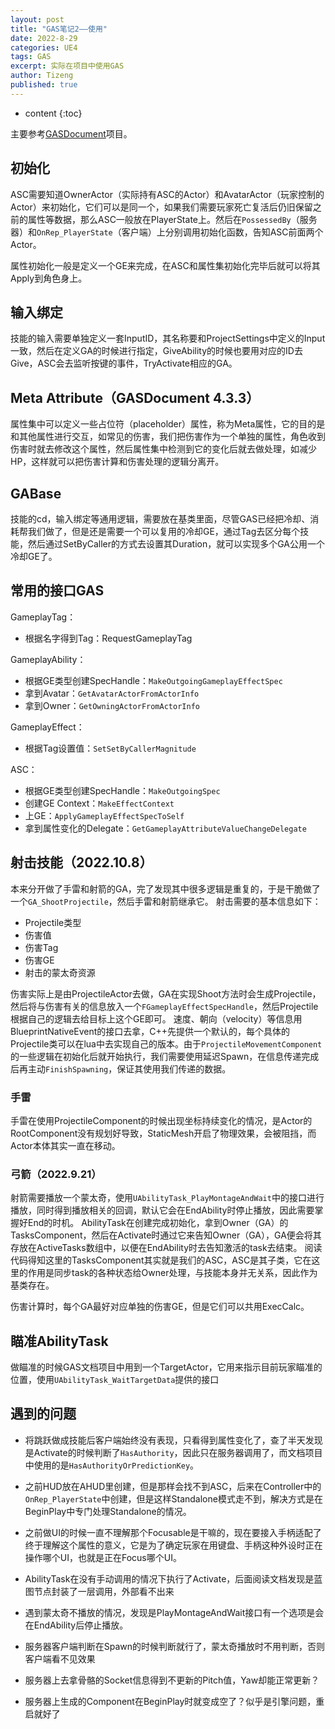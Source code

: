 ```yaml
---
layout: post
title: "GAS笔记2——使用"
date: 2022-8-29
categories: UE4
tags: GAS
excerpt: 实际在项目中使用GAS
author: Tizeng
published: true
---
```


* content
{:toc}


主要参考[GASDocument](github.com/tranek/GASDocumentation)项目。

## 初始化

ASC需要知道OwnerActor（实际持有ASC的Actor）和AvatarActor（玩家控制的Actor）来初始化，它们可以是同一个，如果我们需要玩家死亡复活后仍旧保留之前的属性等数据，那么ASC一般放在PlayerState上。然后在`PossessedBy`（服务器）和`OnRep_PlayerState`（客户端）上分别调用初始化函数，告知ASC前面两个Actor。

属性初始化一般是定义一个GE来完成，在ASC和属性集初始化完毕后就可以将其Apply到角色身上。

## 输入绑定

技能的输入需要单独定义一套InputID，其名称要和ProjectSettings中定义的Input一致，然后在定义GA的时候进行指定，GiveAbility的时候也要用对应的ID去Give，ASC会去监听按键的事件，TryActivate相应的GA。

## Meta Attribute（GASDocument 4.3.3）

属性集中可以定义一些占位符（placeholder）属性，称为Meta属性，它的目的是和其他属性进行交互，如常见的伤害，我们把伤害作为一个单独的属性，角色收到伤害时就去修改这个属性，然后属性集中检测到它的变化后就去做处理，如减少HP，这样就可以把伤害计算和伤害处理的逻辑分离开。

## GABase

技能的cd，输入绑定等通用逻辑，需要放在基类里面，尽管GAS已经把冷却、消耗帮我们做了，但是还是需要一个可以复用的冷却GE，通过Tag去区分每个技能，然后通过SetByCaller的方式去设置其Duration，就可以实现多个GA公用一个冷却GE了。

## 常用的接口GAS

GameplayTag：
- 根据名字得到Tag：RequestGameplayTag

GameplayAbility：
- 根据GE类型创建SpecHandle：`MakeOutgoingGameplayEffectSpec`
- 拿到Avatar：`GetAvatarActorFromActorInfo`
- 拿到Owner：`GetOwningActorFromActorInfo`

GameplayEffect：
- 根据Tag设置值：`SetSetByCallerMagnitude`

ASC：
- 根据GE类型创建SpecHandle：`MakeOutgoingSpec`
- 创建GE Context：`MakeEffectContext`
- 上GE：`ApplyGameplayEffectSpecToSelf`
- 拿到属性变化的Delegate：`GetGameplayAttributeValueChangeDelegate`

## 射击技能（2022.10.8）

本来分开做了手雷和射箭的GA，完了发现其中很多逻辑是重复的，于是干脆做了一个`GA_ShootProjectile`，然后手雷和射箭继承它。
射击需要的基本信息如下：
- Projectile类型
- 伤害值
- 伤害Tag
- 伤害GE
- 射击的蒙太奇资源

伤害实际上是由ProjectileActor去做，GA在实现Shoot方法时会生成Projectile，然后将与伤害有关的信息放入一个`FGameplayEffectSpecHandle`，然后Projectile根据自己的逻辑去给目标上这个GE即可。
速度、朝向（velocity）等信息用BlueprintNativeEvent的接口去拿，C++先提供一个默认的，每个具体的Projectile类可以在lua中去实现自己的版本。由于`ProjectileMovementComponent`的一些逻辑在初始化后就开始执行，我们需要使用延迟Spawn，在信息传递完成后再主动`FinishSpawning`，保证其使用我们传递的数据。

### 手雷

手雷在使用ProjectileComponent的时候出现坐标持续变化的情况，是Actor的RootComponent没有规划好导致，StaticMesh开启了物理效果，会被阻挡，而Actor本体其实一直在移动。

### 弓箭（2022.9.21）

射箭需要播放一个蒙太奇，使用`UAbilityTask_PlayMontageAndWait`中的接口进行播放，同时得到播放相关的回调，默认它会在EndAbility时停止播放，因此需要掌握好End的时机。
AbilityTask在创建完成初始化，拿到Owner（GA）的TasksComponent，然后在Activate时通过它来告知Owner（GA），GA便会将其存放在ActiveTasks数组中，以便在EndAbility时去告知激活的task去结束。
阅读代码得知这里的TasksComponent其实就是我们的ASC，ASC是其子类，它在这里的作用是同步task的各种状态给Owner处理，与技能本身并无关系，因此作为基类存在。

伤害计算时，每个GA最好对应单独的伤害GE，但是它们可以共用ExecCalc。

## 瞄准AbilityTask

做瞄准的时候GAS文档项目中用到一个TargetActor，它用来指示目前玩家瞄准的位置，使用`UAbilityTask_WaitTargetData`提供的接口

## 遇到的问题

* 将跳跃做成技能后客户端始终没有表现，只看得到属性变化了，查了半天发现是Activate的时候判断了`HasAuthority`，因此只在服务器调用了，而文档项目中使用的是`HasAuthorityOrPredictionKey`。
* 之前HUD放在AHUD里创建，但是那样会找不到ASC，后来在Controller中的`OnRep_PlayerState`中创建，但是这样Standalone模式走不到，解决方式是在BeginPlay中专门处理Standalone的情况。
* 之前做UI的时候一直不理解那个Focusable是干嘛的，现在要接入手柄适配了终于理解这个属性的意义，它是为了确定玩家在用键盘、手柄这种外设时正在操作哪个UI，也就是正在Focus哪个UI。
* AbilityTask在没有手动调用的情况下执行了Activate，后面阅读文档发现是蓝图节点封装了一层调用，外部看不出来
* 遇到蒙太奇不播放的情况，发现是PlayMontageAndWait接口有一个选项是会在EndAbility后停止播放。
* 服务器客户端判断在Spawn的时候判断就行了，蒙太奇播放时不用判断，否则客户端看不见效果

* 服务器上去拿骨骼的Socket信息得到不更新的Pitch值，Yaw却能正常更新？
* 服务器上生成的Component在BeginPlay时就变成空了？似乎是引擎问题，重启就好了